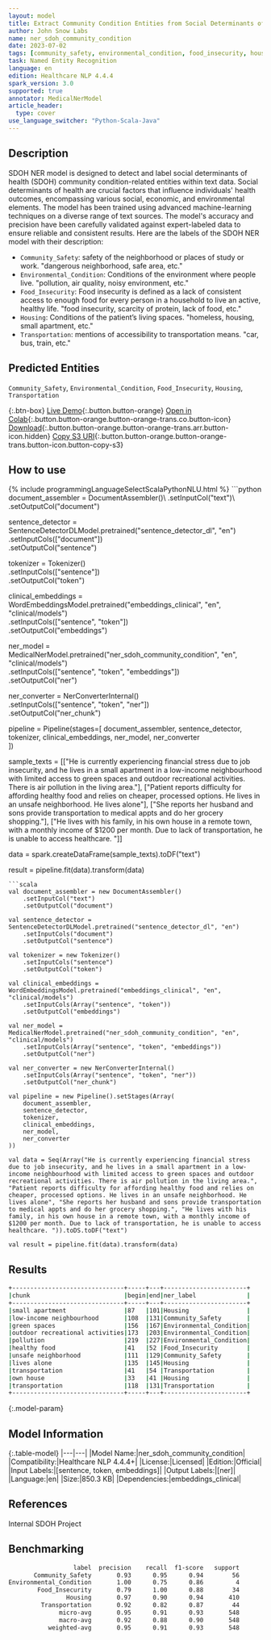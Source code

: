 ```yaml
---
layout: model
title: Extract Community Condition Entities from Social Determinants of Health Texts
author: John Snow Labs
name: ner_sdoh_community_condition
date: 2023-07-02
tags: [community_safety, environmental_condition, food_insecurity, housing, transportation, sdoh, socal_determinants, en, licensed, public_health]
task: Named Entity Recognition
language: en
edition: Healthcare NLP 4.4.4
spark_version: 3.0
supported: true
annotator: MedicalNerModel
article_header:
  type: cover
use_language_switcher: "Python-Scala-Java"
---
```


## Description

SDOH NER model is designed to detect and label social determinants of health (SDOH) community condition-related entities within text data. Social determinants of health are crucial factors that influence individuals' health outcomes, encompassing various social, economic, and environmental elements. 
The model has been trained using advanced machine-learning techniques on a diverse range of text sources. The model's accuracy and precision have been carefully validated against expert-labeled data to ensure reliable and consistent results. Here are the labels of the SDOH NER model with their description:

- `Community_Safety`: safety of the neighborhood or places of study or work. "dangerous neighborhood, safe area, etc."
- `Environmental_Condition`: Conditions of the environment where people live. "pollution, air quality, noisy environment, etc."
- `Food_Insecurity`: Food insecurity is defined as a lack of consistent access to enough food for every person in a household to live an active, healthy life. "food insecurity, scarcity of protein, lack of food, etc."
- `Housing`: Conditions of the patient’s living spaces. "homeless, housing, small apartment, etc."
- `Transportation`: mentions of accessibility to transportation means. "car, bus, train, etc."

## Predicted Entities

`Community_Safety`, `Environmental_Condition`, `Food_Insecurity`, `Housing`, `Transportation`

{:.btn-box}
[Live Demo](https://demo.johnsnowlabs.com/healthcare/SDOH/){:.button.button-orange}
[Open in Colab](https://colab.research.google.com/github/JohnSnowLabs/spark-nlp-workshop/blob/master/tutorials/streamlit_notebooks/healthcare/SOCIAL_DETERMINANT_NER.ipynb){:.button.button-orange.button-orange-trans.co.button-icon}
[Download](https://s3.amazonaws.com/auxdata.johnsnowlabs.com/clinical/models/ner_sdoh_community_condition_en_4.4.4_3.0_1688319669350.zip){:.button.button-orange.button-orange-trans.arr.button-icon.hidden}
[Copy S3 URI](s3://auxdata.johnsnowlabs.com/clinical/models/ner_sdoh_community_condition_en_4.4.4_3.0_1688319669350.zip){:.button.button-orange.button-orange-trans.button-icon.button-copy-s3}

## How to use



<div class="tabs-box" markdown="1">
{% include programmingLanguageSelectScalaPythonNLU.html %}
```python
document_assembler = DocumentAssembler()\
    .setInputCol("text")\
    .setOutputCol("document")

sentence_detector = SentenceDetectorDLModel.pretrained("sentence_detector_dl", "en")\
    .setInputCols(["document"])\
    .setOutputCol("sentence")

tokenizer = Tokenizer()\
    .setInputCols(["sentence"])\
    .setOutputCol("token")

clinical_embeddings = WordEmbeddingsModel.pretrained("embeddings_clinical", "en", "clinical/models")\
    .setInputCols(["sentence", "token"])\
    .setOutputCol("embeddings")

ner_model = MedicalNerModel.pretrained("ner_sdoh_community_condition", "en", "clinical/models")\
    .setInputCols(["sentence", "token", "embeddings"])\
    .setOutputCol("ner")

ner_converter = NerConverterInternal()\
    .setInputCols(["sentence", "token", "ner"])\
    .setOutputCol("ner_chunk")

pipeline = Pipeline(stages=[
    document_assembler, 
    sentence_detector,
    tokenizer,
    clinical_embeddings,
    ner_model,
    ner_converter   
    ])

sample_texts = [["He is currently experiencing financial stress due to job insecurity, and he lives in a small apartment in a low-income neighbourhood with limited access to green spaces and outdoor recreational activities. There is air pollution in the living area."], ["Patient reports difficulty for affording healthy food and relies on cheaper, processed options. He lives in an unsafe neighborhood. He lives alone"], ["She reports her husband and sons provide transportation to medical appts and do her grocery shopping."], ["He lives with his family, in his own house in a remote town, with a monthly income of $1200 per month. Due to lack of transportation, he is unable to access healthcare. "]]
             
data = spark.createDataFrame(sample_texts).toDF("text")

result = pipeline.fit(data).transform(data)
```
```scala
val document_assembler = new DocumentAssembler()
    .setInputCol("text")
    .setOutputCol("document")

val sentence_detector = SentenceDetectorDLModel.pretrained("sentence_detector_dl", "en")
    .setInputCols("document")
    .setOutputCol("sentence")

val tokenizer = new Tokenizer()
    .setInputCols("sentence")
    .setOutputCol("token")

val clinical_embeddings = WordEmbeddingsModel.pretrained("embeddings_clinical", "en", "clinical/models")
    .setInputCols(Array("sentence", "token"))
    .setOutputCol("embeddings")

val ner_model = MedicalNerModel.pretrained("ner_sdoh_community_condition", "en", "clinical/models")
    .setInputCols(Array("sentence", "token", "embeddings"))
    .setOutputCol("ner")

val ner_converter = new NerConverterInternal()
    .setInputCols(Array("sentence", "token", "ner"))
    .setOutputCol("ner_chunk")

val pipeline = new Pipeline().setStages(Array(
    document_assembler, 
    sentence_detector,
    tokenizer,
    clinical_embeddings,
    ner_model,
    ner_converter   
))

val data = Seq(Array("He is currently experiencing financial stress due to job insecurity, and he lives in a small apartment in a low-income neighbourhood with limited access to green spaces and outdoor recreational activities. There is air pollution in the living area.", "Patient reports difficulty for affording healthy food and relies on cheaper, processed options. He lives in an unsafe neighborhood. He lives alone", "She reports her husband and sons provide transportation to medical appts and do her grocery shopping.", "He lives with his family, in his own house in a remote town, with a monthly income of $1200 per month. Due to lack of transportation, he is unable to access healthcare. ")).toDS.toDF("text")

val result = pipeline.fit(data).transform(data)
```
</div>

## Results

```bash
+-------------------------------+-----+---+-----------------------+
|chunk                          |begin|end|ner_label              |
+-------------------------------+-----+---+-----------------------+
|small apartment                |87   |101|Housing                |
|low-income neighbourhood       |108  |131|Community_Safety       |
|green spaces                   |156  |167|Environmental_Condition|
|outdoor recreational activities|173  |203|Environmental_Condition|
|pollution                      |219  |227|Environmental_Condition|
|healthy food                   |41   |52 |Food_Insecurity        |
|unsafe neighborhood            |111  |129|Community_Safety       |
|lives alone                    |135  |145|Housing                |
|transportation                 |41   |54 |Transportation         |
|own house                      |33   |41 |Housing                |
|transportation                 |118  |131|Transportation         |
+-------------------------------+-----+---+-----------------------+

```

{:.model-param}
## Model Information

{:.table-model}
|---|---|
|Model Name:|ner_sdoh_community_condition|
|Compatibility:|Healthcare NLP 4.4.4+|
|License:|Licensed|
|Edition:|Official|
|Input Labels:|[sentence, token, embeddings]|
|Output Labels:|[ner]|
|Language:|en|
|Size:|850.3 KB|
|Dependencies:|embeddings_clinical|

## References

Internal SDOH Project

## Benchmarking

```bash
                  label  precision    recall  f1-score   support
       Community_Safety       0.93      0.95      0.94        56
Environmental_Condition       1.00      0.75      0.86         4
        Food_Insecurity       0.79      1.00      0.88        34
                Housing       0.97      0.90      0.94       410
         Transportation       0.92      0.82      0.87        44
              micro-avg       0.95      0.91      0.93       548
              macro-avg       0.92      0.88      0.90       548
           weighted-avg       0.95      0.91      0.93       548
```